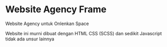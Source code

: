 # Website Agency Frame

Website Agency untuk Onlenkan Space

Website ini murni dibuat dengan HTML CSS (SCSS) dan sedikit Javascript tidak ada unsur lainnya
